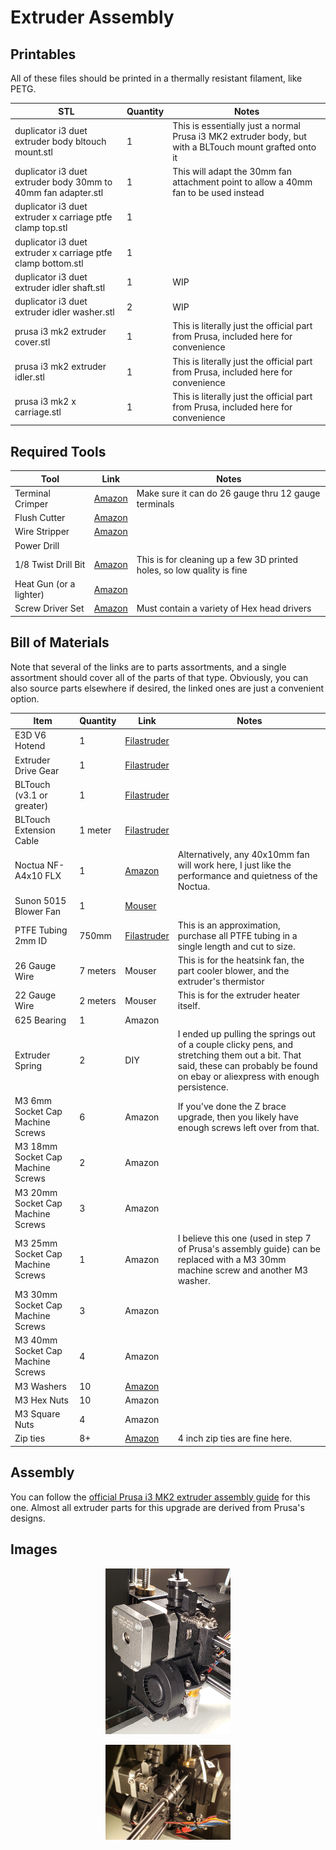 # Extruder Assembly

## Printables
All of these files should be printed in a thermally resistant filament, like PETG.

| STL | Quantity | Notes |
| --- | -------- | ----- |
| duplicator i3 duet extruder body bltouch mount.stl            | 1 | This is essentially just a normal Prusa i3 MK2 extruder body, but with a BLTouch mount grafted onto it
| duplicator i3 duet extruder body 30mm to 40mm fan adapter.stl | 1 | This will adapt the 30mm fan attachment point to allow a 40mm fan to be used instead
| duplicator i3 duet extruder x carriage ptfe clamp top.stl     | 1 | 
| duplicator i3 duet extruder x carriage ptfe clamp bottom.stl  | 1 | 
| duplicator i3 duet extruder idler shaft.stl                   | 1 | WIP
| duplicator i3 duet extruder idler washer.stl                  | 2 | WIP
| prusa i3 mk2 extruder cover.stl                               | 1 | This is literally just the official part from Prusa, included here for convenience
| prusa i3 mk2 extruder idler.stl                               | 1 | This is literally just the official part from Prusa, included here for convenience
| prusa i3 mk2 x carriage.stl                                   | 1 | This is literally just the official part from Prusa, included here for convenience

## Required Tools
| Tool | Link | Notes |
| ---- | ---- | ----- |
| Terminal Crimper          | [Amazon](https://smile.amazon.com/s?k=molex+jst+crimper)                                              | Make sure it can do 26 gauge thru 12 gauge terminals
| Flush Cutter              | [Amazon](https://smile.amazon.com/Hakko-CHP-170-Micro-Cutter/dp/B00FZPDG1K/)                          |
| Wire Stripper             | [Amazon](https://smile.amazon.com/s?k=wire+stripper)                                                  |
| Power Drill               | 
| 1/8 Twist Drill Bit       | [Amazon](https://smile.amazon.com/s?k=1%2F8+twist+drill)                                              | This is for cleaning up a few 3D printed holes, so low quality is fine
| Heat Gun (or a lighter)   | [Amazon](https://smile.amazon.com/s?k=heat+gun)   
| Screw Driver Set          | [Amazon](https://smile.amazon.com/Syntus-Precision-Screwdriver-Electronics-Cellphone/dp/B071PB4RPV)   | Must contain a variety of Hex head drivers

## Bill of Materials
Note that several of the links are to parts assortments, and a single assortment should cover all of the parts of that type. Obviously, you can also source parts elsewhere if desired, the linked ones are just a convenient option.

| Item | Quantity | Link | Notes |
| ---- | -------- | ---- | ----- |
| E3D V6 Hotend                         | 1         | [Filastruder](https://www.filastruder.com/products/all-metal-e3d-v6-hotend?variant=747155309)                                 |
| Extruder Drive Gear                   | 1         | [Filastruder](https://www.filastruder.com/collections/e3d-spare-parts-and-accessories/products/hobb-goblin-5mm-id-drive-gear)
| BLTouch (v3.1 or greater)             | 1         | [Filastruder](https://www.filastruder.com/collections/electronics/products/bltouch-automatic-bed-leveling-probe)
| BLTouch Extension Cable               | 1 meter   | [Filastruder](https://www.filastruder.com/products/bltouch-1000mm-cable)
| Noctua NF-A4x10 FLX                   | 1         | [Amazon](https://smile.amazon.com/gp/product/B009NQLT0M/)                                                                     | Alternatively, any 40x10mm fan will work here, I just like the performance and quietness of the Noctua. |
| Sunon 5015 Blower Fan                 | 1         | [Mouser](https://www.mouser.com/ProductDetail/369-MF50151VXB00UA99)                                                           |
| PTFE Tubing 2mm ID                    | 750mm     | [Filastruder](https://www.filastruder.com/collections/e3d-spare-parts-and-accessories/products/ptfe-tubing?variant=485332121) | This is an approximation, purchase all PTFE tubing in a single length and cut to size.
| 26 Gauge Wire                         | 7 meters  | Mouser                                                                                                                        | This is for the heatsink fan, the part cooler blower, and the extruder's thermistor
| 22 Gauge Wire                         | 2 meters  | Mouser                                                                                                                        | This is for the extruder heater itself.
| 625 Bearing                           | 1         | Amazon
| Extruder Spring                       | 2         | DIY                                                                                                                           | I ended up pulling the springs out of a couple clicky pens, and stretching them out a bit. That said, these can probably be found on ebay or aliexpress with enough persistence.
| M3 6mm Socket Cap Machine Screws      | 6         | Amazon                                                                                                                        | If you've done the Z brace upgrade, then you likely have enough screws left over from that.
| M3 18mm Socket Cap Machine Screws     | 2         | Amazon
| M3 20mm Socket Cap Machine Screws     | 3         | Amazon
| M3 25mm Socket Cap Machine Screws     | 1         | Amazon                                                                                                                        | I believe this one (used in step 7 of Prusa's assembly guide) can be replaced with a M3 30mm machine screw and another M3 washer.
| M3 30mm Socket Cap Machine Screws     | 3         | Amazon
| M3 40mm Socket Cap Machine Screws     | 4         | Amazon
| M3 Washers                            | 10        | [Amazon](https://smile.amazon.com/gp/product/B07CG9J4NC)
| M3 Hex Nuts                           | 10        | Amazon
| M3 Square Nuts                        | 4         | Amazon
| Zip ties                              | 8+        | [Amazon](https://smile.amazon.com/gp/product/B01M06HTVH)                                                                      | 4 inch zip ties are fine here.

## Assembly
You can follow the [official Prusa i3 MK2 extruder assembly guide](https://help.prusa3d.com/en/guide/5-extruder-assembly_82960) for this one. Almost all extruder parts for this upgrade are derived from Prusa's designs.

## Images
<p align="center"><img style="width: 200px" src="https://raw.githubusercontent.com/naschorr/duplicator-i3-duet/dev/images/extruder_0.jpg"/></p>
<p align="center"><img style="width: 200px" src="https://raw.githubusercontent.com/naschorr/duplicator-i3-duet/dev/images/extruder_1.jpg"/></p>
